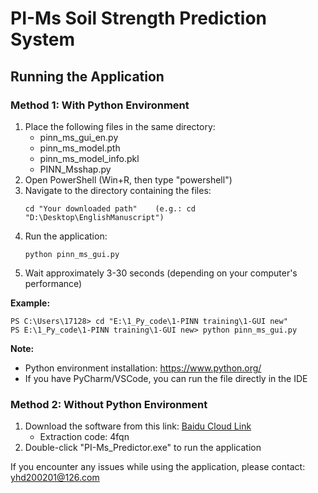 # PI-Ms Soil Strength Prediction System

## Running the Application

### Method 1: With Python Environment
1. Place the following files in the same directory:
   - pinn_ms_gui_en.py
   - pinn_ms_model.pth
   - pinn_ms_model_info.pkl
   - PINN_Msshap.py
2. Open PowerShell (Win+R, then type "powershell")
3. Navigate to the directory containing the files:
   ```
   cd "Your downloaded path"    (e.g.: cd "D:\Desktop\EnglishManuscript")
   ```
4. Run the application:
   ```
   python pinn_ms_gui.py
   ```
5. Wait approximately 3-30 seconds (depending on your computer's performance)

**Example:**
```
PS C:\Users\17128> cd "E:\1_Py_code\1-PINN training\1-GUI new"
PS E:\1_Py_code\1-PINN training\1-GUI new> python pinn_ms_gui.py
```

**Note:**
- Python environment installation: https://www.python.org/
- If you have PyCharm/VSCode, you can run the file directly in the IDE

### Method 2: Without Python Environment
1. Download the software from this link: [Baidu Cloud Link](https://pan.baidu.com/s/1ZMcLG0_bvWOirdYxPUZo0g)
   - Extraction code: 4fqn
2. Double-click "PI-Ms_Predictor.exe" to run the application

If you encounter any issues while using the application, please contact: yhd200201@126.com 
